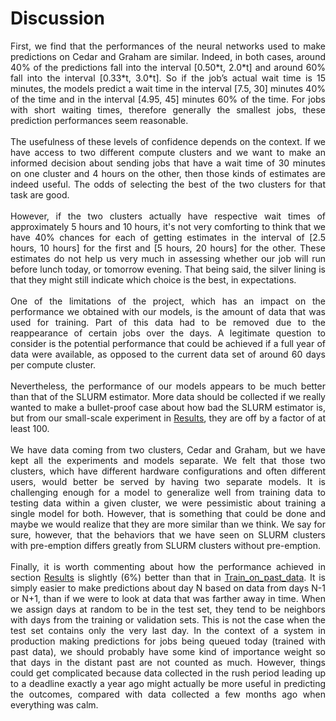 # Discussion

<div align="justify">First, we find that the performances of the neural networks used to make predictions on Cedar and Graham are similar. Indeed, in both cases, around 40% of the predictions fall into the interval [0.50*t, 2.0*t] and around 60% fall into the interval [0.33*t, 3.0*t]. So if the job’s actual wait time is 15 minutes, the models predict a wait time in the interval [7.5, 30] minutes 40% of the time and in the interval [4.95, 45] minutes 60% of the time. For jobs with short waiting times, therefore generally the smallest jobs, these prediction performances seem reasonable.
<br></br>
The usefulness of these levels of confidence depends on the context. If we have access to two different compute clusters and we want to make an informed decision about sending jobs that have a wait time of 30 minutes on one cluster and 4 hours on the other, then those kinds of estimates are indeed useful. The odds of selecting the best of the two clusters for that task are good.
<br></br>
However, if the two clusters actually have respective wait times of approximately 5 hours and 10 hours, it's not very comforting to think that we have 40% chances for each of getting estimates in the interval of [2.5 hours, 10 hours] for the first and [5 hours, 20 hours] for the other. These estimates do not help us very much in assessing whether our job will run before lunch today, or tomorrow evening. That being said, the silver lining is that they might still indicate which choice is the best, in expectations.
<br></br>
One of the limitations of the project, which has an impact on the performance we obtained with our models, is the amount of data that was used for training. Part of this data had to be removed due to the reappearance of certain jobs over the days. A legitimate question to consider is the potential performance that could be achieved if a full year of data were available, as opposed to the current data set of around 60 days per compute cluster.
<br></br>
Nevertheless, the performance of our models appears to be much better than that of the SLURM estimator. More data should be collected if we really wanted to make a bullet-proof case about how bad the SLURM estimator is, but from our small-scale experiment in <a href="2_Results.md">Results</a>, they are off by a factor of at least 100.
<br></br>
We have data coming from two clusters, Cedar and Graham, but we have kept all the experiments and models separate. We felt that those two clusters, which have different hardware configurations and often different users, would better be served by having two separate models. It is challenging enough for a model to generalize well from training data to testing data within a given cluster, we were pessimistic about training a single model for both. However, that is something that could be done and maybe we would realize that they are more similar than we think. We say for sure, however, that the behaviors that we have seen on SLURM clusters with pre-emption differs greatly from SLURM clusters without pre-emption.
<br></br>
Finally, it is worth commenting about how the performance achieved in section <a href="2_Results.md">Results</a> is slightly (6%) better than that in <a href="3_Train_on_past_data.md">Train_on_past_data</a>. It is simply easier to make predictions about day N based on data from days N-1 or N+1, than if we were to look at data that was farther away in time. When we assign days at random to be in the test set, they tend to be neighbors with days from the training or validation sets. This is not the case when the test set contains only the very last day. In the context of a system in production making predictions for jobs being queued today (trained with past data), we should probably have some kind of importance weight so that days in the distant past are not counted as much. However, things could get complicated because data collected in the rush period leading up to a deadline exactly a year ago might actually be more useful in predicting the outcomes, compared with data collected a few months ago when everything was calm.
</div>
